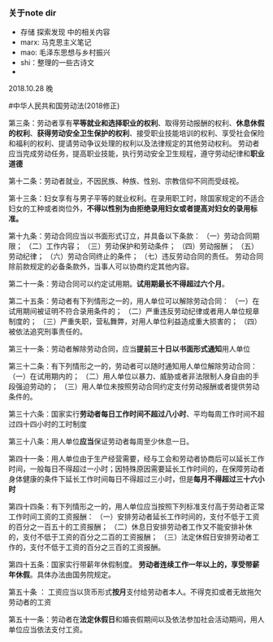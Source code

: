 ### 关于note dir
- 存储 探索发现 中的相关内容
- marx: 马克思主义笔记
- mao: 毛泽东思想与乡村振兴
- shi：整理的一些古诗文
- 
2018.10.28 晚


#中华人民共和国劳动法(2018修正)

第三条：劳动者享有**平等就业和选择职业的权利**、取得劳动报酬的权利、**休息休假的权利**、**获得劳动安全卫生保护的权利**、接受职业技能培训的权利、享受社会保险和福利的权利、提请劳动争议处理的权利以及法律规定的其他劳动权利。 劳动者应当完成劳动任务，提高职业技能，执行劳动安全卫生规程，遵守劳动纪律和**职业道德**

第十二条：劳动者就业，不因民族、种族、性别、宗教信仰不同而受歧视。

第十三条：妇女享有与男子平等的就业权利。在录用职工时，除国家规定的不适合妇女的工种或者岗位外，**不得以性别为由拒绝录用妇女或者提高对妇女的录用标准。**

第十九条：劳动合同应当以书面形式订立，并具备以下条款： （一）劳动合同期限； （二）工作内容； （三）劳动保护和劳动条件； （四）劳动报酬； （五）劳动纪律； （六）劳动合同终止的条件； （七）违反劳动合同的责任。 劳动合同除前款规定的必备条款外，当事人可以协商约定其他内容。

第二十一条：劳动合同可以约定试用期。**试用期最长不得超过六个月**。

第二十五条：劳动者有下列情形之一的，用人单位可以解除劳动合同： （一）在试用期间被证明不符合录用条件的； （二）严重违反劳动纪律或者用人单位规章制度的； （三）严重失职，营私舞弊，对用人单位利益造成重大损害的； （四）被依法追究刑事责任的。

第三十一条：劳动者解除劳动合同，应当**提前三十日以书面形式通知**用人单位

第三十二条：有下列情形之一的，劳动者可以随时通知用人单位解除劳动合同： （一）在试用期内的； （二）用人单位以暴力、威胁或者非法限制人身自由的手段强迫劳动的； （三）用人单位未按照劳动合同约定支付劳动报酬或者提供劳动条件的。

第三十六条：国家实行**劳动者每日工作时间不超过八小时**、平均每周工作时间不超过四十四小时的工时制度

第三十八条：用人单位**应当**保证劳动者每周至少休息一日。

第四十一条：用人单位由于生产经营需要，经与工会和劳动者协商后可以延长工作时间，一般每日不得超过一小时；因特殊原因需要延长工作时间的，在保障劳动者身体健康的条件下延长工作时间每日不得超过三小时，但是**每月不得超过三十六小时**

第四十四条：有下列情形之一的，用人单位应当按照下列标准支付高于劳动者正常工作时间工资的工资报酬： （一）安排劳动者延长工作时间的，支付不低于工资的百分之一百五十的工资报酬； （二）休息日安排劳动者工作又不能安排补休的，支付不低于工资的百分之二百的工资报酬； （三）法定休假日安排劳动者工作的，支付不低于工资的百分之三百的工资报酬。

第四十五条：国家实行带薪年休假制度。 **劳动者连续工作一年以上的，享受带薪年休假**。具体办法由国务院规定。

第五十条 ： 工资应当以货币形式**按月**支付给劳动者本人。不得克扣或者无故拖欠劳动者的工资

第五十一条：劳动者在**法定休假日**和婚丧假期间以及依法参加社会活动期间，用人单位应当依法支付工资。